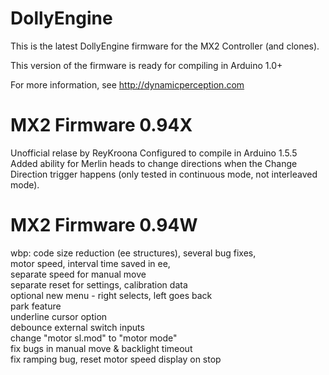 
DollyEngine
===========

This is the latest DollyEngine firmware for the MX2 Controller (and clones).

This version of the firmware is ready for compiling in Arduino 1.0+

For more information, see http://dynamicperception.com

MX2 Firmware 0.94X
=================
Unofficial relase by ReyKroona
Configured to compile in Arduino 1.5.5
Added ability for Merlin heads to change directions when the Change Direction trigger happens (only tested in continuous mode, not interleaved mode).


MX2 Firmware 0.94W
=================
wbp: code size reduction (ee structures), several bug fixes,<br>
  motor speed, interval time saved in ee,<br>
  separate speed for manual move<br>
  separate reset for settings, calibration data<br>
  optional new menu - right selects, left goes back<br>
  park feature<br>
  underline cursor option<br>
  debounce external switch inputs<br>
  change "motor sl.mod" to "motor mode"<br>
  fix bugs in manual move & backlight timeout<br>
	fix ramping bug, reset motor speed display on stop

